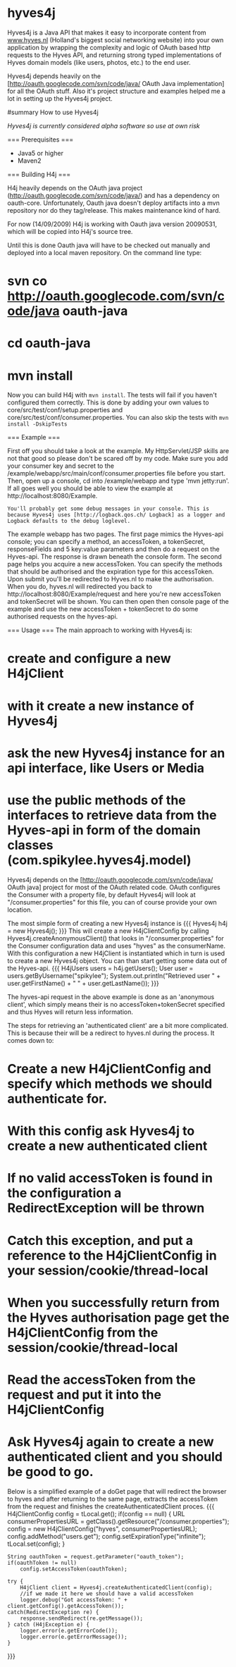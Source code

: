hyves4j
=======

Hyves4j is a Java API that makes it easy to incorporate content from www.hyves.nl (Holland's biggest social networking website) into your own application by wrapping the complexity and logic of OAuth based http requests to the Hyves API, and returning strong typed implementations of Hyves domain models (like users, photos, etc.) to the end user.

Hyves4j depends heavily on the [http://oauth.googlecode.com/svn/code/java/ OAuth Java implementation] for all the OAuth stuff. Also it's project structure and examples helped me a lot in setting up the Hyves4j project.

#summary How to use Hyves4j

*Hyves4j is currently considered alpha software so use at own risk*

=== Prerequisites ===

 * Java5 or higher
 * Maven2

=== Building H4j ===

H4j heavily depends on the OAuth java project (http://oauth.googlecode.com/svn/code/java/) and has a dependency on oauth-core. Unfortunately, Oauth java doesn't deploy artifacts into a mvn repository nor do they tag/release. This makes maintenance kind of hard.

For now (14/09/2009) H4j is working with Oauth java version 20090531, which will be copied into H4j's source tree. 

Until this is done Oauth java will have to be checked out manually and deployed into a local maven repository. On the command line type:

  # svn co http://oauth.googlecode.com/svn/code/java oauth-java
  # cd oauth-java
  # mvn install
 
Now you can build H4j with `mvn install`. The tests will fail if you haven't configured them correctly. This is done by adding your own values to core/src/test/conf/setup.properties and core/src/test/conf/consumer.properties. 
You can also skip the tests with `mvn install -DskipTests`

=== Example ===

First off you should take a look at the example. My HttpServlet/JSP skills are not that good so please don't be scared off by my code. 
Make sure you add your consumer key and secret to the /example/webapp/src/main/conf/consumer.properties file before you start. Then, open up a console, cd into /example/webapp and type 'mvn jetty:run'. If all goes well you should be able to view the example at http://localhost:8080/Example.

`You'll probably get some debug messages in your console. This is because Hyves4j uses [http://logback.qos.ch/ Logback] as a logger and Logback defaults to the debug loglevel.`

The example webapp has two pages. The first page mimics the Hyves-api console; you can specify a method, an accessToken, a tokenSecret, responseFields and 5 key:value parameters and then do a request on the Hyves-api. The response is drawn beneath the console form.
The second page helps you acquire a new accessToken. You can specify the methods that should be authorised and the expiration type for this accessToken. 
Upon submit you'll be redirected to Hyves.nl to make the authorisation. When you do, hyves.nl will redirected you back to http://localhost:8080/Example/request and here you're new accessToken and tokenSecret will be shown. 
You can then open then console page of the example and use the new accessToken + tokenSecret to do some authorised requests on the hyves-api. 


=== Usage ===
The main approach to working with Hyves4j is:

  # create and configure a new H4jClient
  # with it create a new instance of Hyves4j
  # ask the new Hyves4j instance for an api interface, like Users or Media
  # use the public methods of the interfaces to retrieve data from the Hyves-api in form of the domain classes (com.spikylee.hyves4j.model)

Hyves4j depends on the [http://oauth.googlecode.com/svn/code/java/ OAuth java] project for most of the OAuth related code. OAuth configures the Consumer with a property file, by default Hyves4j will look at "/consumer.properties" for this file, you can of course provide your own location.

The most simple form of creating a new Hyves4j instance is
{{{
Hyves4j h4j = new Hyves4j();
}}}
This will create a new H4jClientConfig by calling Hyves4j.createAnonymousClient() that looks in "/consumer.properties" for the Consumer configuration data and uses "hyves" as the consumerName.
With this configuration a new H4jClient is instantiated which in turn is used to create a new Hyves4j object. 
You can than start getting some data out of the Hyves-api.
{{{
H4jUsers users = h4j.getUsers();
User user = users.getByUsername("spikylee");
System.out.println("Retrieved user " + user.getFirstName() + " " + user.getLastName());
}}}

The hyves-api request in the above example is done as an 'anonymous client', which simply means their is no accessToken+tokenSecret specified and thus Hyves will return less information.

The steps for retrieving an 'authenticated client' are a bit more complicated. This is because their will be a redirect to hyves.nl during the process. It comes down to:

  # Create a new H4jClientConfig and specify which methods we should authenticate for.
  # With this config ask Hyves4j to create a new authenticated client
  # If no valid accessToken is found in the configuration a RedirectException will be thrown
  # Catch this exception, and put a reference to the H4jClientConfig in your session/cookie/thread-local
  # When you successfully return from the Hyves authorisation page get the H4jClientConfig from the session/cookie/thread-local
  # Read the accessToken from the request and put it into the H4jClientConfig
  # Ask Hyves4j again to create a new authenticated client and you should be good to go.

Below is a simplified example of a doGet page that will redirect the browser to hyves and after returning to the same page, extracts the accessToken from the request and finishes the createAuthenticatedClient proces.
{{{
    H4jClientConfig config = tLocal.get();
    if(config == null) {
        URL consumerPropertiesURL = getClass().getResource("/consumer.properties");
        config = new H4jClientConfig("hyves", consumerPropertiesURL);
        config.addMethod("users.get");
        config.setExpirationType("infinite");
        tLocal.set(config);
    }
    
    String oauthToken = request.getParameter("oauth_token");
    if(oauthToken != null)
        config.setAccessToken(oauthToken);
    
    try {
        H4jClient client = Hyves4j.createAuthenticatedClient(config);
        //if we made it here we should have a valid accessToken
        logger.debug("Got accessToken: " + client.getConfig().getAccessToken());
    catch(RedirectException re) {
        response.sendRedirect(re.getMessage());
    } catch (H4jException e) {
        logger.error(e.getErrorCode());
        logger.error(e.getErrorMessage());
    }

}}}